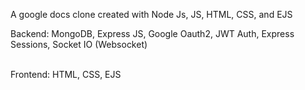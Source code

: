 A google docs clone created with Node Js, JS, HTML, CSS, and EJS

Backend: MongoDB, Express JS, Google Oauth2, JWT Auth, Express Sessions, Socket IO (Websocket)

<br />
Frontend: HTML, CSS, EJS


